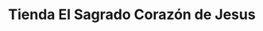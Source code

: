---
title: "Tienda El Sagrado Corazón de Jesus"
url: /antigua-guatemala/tienda-el-sagrado-corazon-de-jesus/
shop: general
---